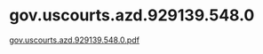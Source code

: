 # gov.uscourts.azd.929139.548.0

[gov.uscourts.azd.929139.548.0.pdf](gov%20uscourts%20azd%20929139%20548%200%20a2f8c94a313d4f6f817dc6f8d52f8b6f/gov.uscourts.azd.929139.548.0.pdf)